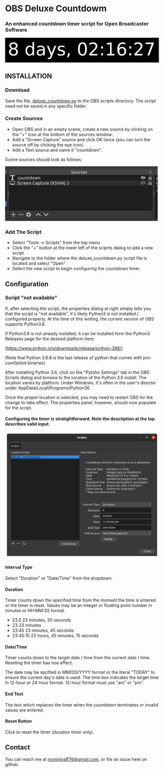 # OBS Deluxe Countdowm
### An enhanced countdown timer script for Open Broadcaster Software
![](images/countdown_banner.png)
## INSTALLATION

### Download

Save the file, [deluxe_countdown.py](https://github.com/joelgraff/obs-deluxe-countdown/blob/master/deluxe_countdown.py) to the OBS scripts directory. The script need not be saved in any specific folder.

### Create Sources

- Open OBS and in an empty scene, create a new source by clicking on the "+" icon at the bottom of the sources window:
- Add a "Screen Capture" source and click OK twice (you can turn the source off by clicking the eye icon).
- Add a Text source and name it "countdown".


Scene sources should look as follows:

![](images/obs_countdown_sources.png)

### Add The Script

- Select "Tools -> Scripts" from the top menu
- Click the "+" button at the lower left of the sciprts dialog to add a new script.
- Navigate to the folder where the deluxe_countdown.py script file is located and select "Open"
- Select the new script to begin configuring the countdown timer.

## Configuration

### Script "not available"

If, after selecting the script, the properties dialog at right simply tells you that the script is "not available", it's likely Python3 is not installed / configured properly.  At the time of this writing, the current version of OBS supports Python3.6.

If Python3.6 is not already installed, it can be installed form the Python3 Releases page for the desired platform here:

[https://www.python.org/downloads/release/python-368/]

(Note that Python 3.6.8 is the last release of python that comes with pre-com0piled binaries)

After installing Python 3.6, click on the "Pytohn Settings" tab in the OBS Scripts dialog and browse to the location of the Python 3.6 install.  The location varies by platform.  Under Windows, it's often in the user's director under AppData\Local\Programs\Python36.

Once the proper location is selected, you may need to restart OBS for the change to take effect.  The properties panel, however, should now populate for the script.

#### Configuring the timer is stratightforward.  Note the desctiption at the top describes valid input.

![](images/obs_scripts_configure.png)


#### Interval Type
  Select "Duration" or "Date/Time" from the dropdown.


#### Duration
  Timer counts down the specified time from the moment the time is entered or the timer is reset.
  Values may be an integer or floating point number in minutes or HH:MM:SS format.
 - 23.5        23 minutes, 30 seconds
 - 23          23 minutes
 - 23:45       23 minutes, 45 seconds
 - 23:45:15    23 hours, 45 minutes, 15 seconds


#### Date/Time
  Timer counts down to the target date / time from the current date / time.  Reseting the timer has noe effect.

  The date may be spcified in MM/DD/YYYY format or the literal "TODAY" to ensure the current day's date is used.
  The time box indicates the target time in 12-hour or 24-hour format.  12-hour format must use "am" or "pm".


#### End Text
  The text which replaces the timer when the countdown terminates or invalid values are entered.


#### Reset Button
  Click to reset the timer (duration timer only).


## Contact

You can reach me at monograff76@gmail.com, or file an issue here on github.
